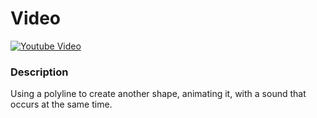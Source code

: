 # Video
[![Youtube Video](http://img.youtube.com/vi/34ChOBl8X5c&feature=youtu.be/0.jpg)](http://www.youtube.com/watch?v=34ChOBl8X5c&feature=youtu.be)


### Description
Using a polyline to create another shape, animating it, with a sound that occurs at the same time. 
